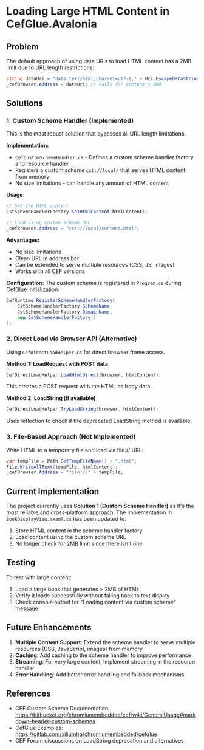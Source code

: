 # Loading Large HTML Content in CefGlue.Avalonia

## Problem
The default approach of using data URIs to load HTML content has a 2MB limit due to URL length restrictions:
```csharp
string dataUri = "data:text/html;charset=utf-8," + Uri.EscapeDataString(htmlContent);
_cefBrowser.Address = dataUri; // Fails for content > 2MB
```

## Solutions

### 1. Custom Scheme Handler (Implemented)
This is the most robust solution that bypasses all URL length limitations.

**Implementation:**
- `CefCustomSchemeHandler.cs` - Defines a custom scheme handler factory and resource handler
- Registers a custom scheme `cst://local/` that serves HTML content from memory
- No size limitations - can handle any amount of HTML content

**Usage:**
```csharp
// Set the HTML content
CstSchemeHandlerFactory.SetHtmlContent(htmlContent);

// Load using custom scheme URL
_cefBrowser.Address = "cst://local/content.html";
```

**Advantages:**
- No size limitations
- Clean URL in address bar
- Can be extended to serve multiple resources (CSS, JS, images)
- Works with all CEF versions

**Configuration:**
The custom scheme is registered in `Program.cs` during CefGlue initialization:
```csharp
CefRuntime.RegisterSchemeHandlerFactory(
    CstSchemeHandlerFactory.SchemeName,
    CstSchemeHandlerFactory.DomainName,
    new CstSchemeHandlerFactory()
);
```

### 2. Direct Load via Browser API (Alternative)
Using `CefDirectLoadHelper.cs` for direct browser frame access.

**Method 1: LoadRequest with POST data**
```csharp
CefDirectLoadHelper.LoadHtmlDirect(browser, htmlContent);
```
This creates a POST request with the HTML as body data.

**Method 2: LoadString (if available)**
```csharp
CefDirectLoadHelper.TryLoadString(browser, htmlContent);
```
Uses reflection to check if the deprecated LoadString method is available.

### 3. File-Based Approach (Not Implemented)
Write HTML to a temporary file and load via file:// URL:
```csharp
var tempFile = Path.GetTempFileName() + ".html";
File.WriteAllText(tempFile, htmlContent);
_cefBrowser.Address = "file://" + tempFile;
```

## Current Implementation

The project currently uses **Solution 1 (Custom Scheme Handler)** as it's the most reliable and cross-platform approach. The implementation in `BookDisplayView.axaml.cs` has been updated to:

1. Store HTML content in the scheme handler factory
2. Load content using the custom scheme URL
3. No longer check for 2MB limit since there isn't one

## Testing

To test with large content:
1. Load a large book that generates > 2MB of HTML
2. Verify it loads successfully without falling back to text display
3. Check console output for "Loading content via custom scheme" message

## Future Enhancements

1. **Multiple Content Support**: Extend the scheme handler to serve multiple resources (CSS, JavaScript, images) from memory
2. **Caching**: Add caching to the scheme handler to improve performance
3. **Streaming**: For very large content, implement streaming in the resource handler
4. **Error Handling**: Add better error handling and fallback mechanisms

## References

- CEF Custom Scheme Documentation: https://bitbucket.org/chromiumembedded/cef/wiki/GeneralUsage#markdown-header-custom-schemes
- CefGlue Examples: https://gitlab.com/xiliumhq/chromiumembedded/cefglue
- CEF Forum discussions on LoadString deprecation and alternatives